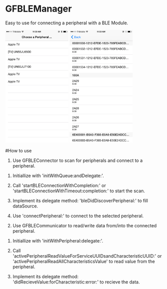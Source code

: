 # GFBLEManager
Easy to use for connecting a peripheral with a BLE Module.

<img src="Preview/peripherals.png" width="200">
<img src="Preview/connected peripheral.png" width="200">


#How to use
1. Use GFBLEConnector to scan for peripherals and connect to a peripheral.

  1) Initiallize with 'initWithQueue:andDelegate:'. 
  
  2) Call 'startBLEConnectionWithCompletion:' or 'startBLEConnectionWithTimeout:completion:' to start the scan.
  
  3) Implement its delegate method: 'bleDidDiscoverPeripheral:' to fill dataSource.
  
  4) Use 'connectPeripheral:' to connect to the selected peripheral.
  
2. Use GFBLECommunicator to read/write data from/into the connected peripheral.

  1) Initiallize with 'initWithPeripheral:delegate:'.
  
  2) Call 'activePeripheralReadValueForServiceUUIDsandCharacteristicUUID:' or 'activePeripheralReadAllCharacteristicsValue' to read value from the peripheral.
  
  3) Implement its delegate method: 'didRecieveValue:forCharacteristic:error:' to recieve the data.
  
 
